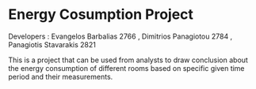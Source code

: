 # Energy Cosumption Project
<Software Development Assignment>

Developers :
Evangelos Barbalias 2766 , 
Dimitrios Panagiotou  2784 , 
Panagiotis Stavarakis 2821

This is a project that can be used from analysts to draw conclusion about the energy consumption of different rooms based on
specific given time period and their measurements.
